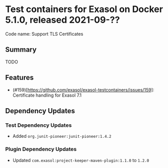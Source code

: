 # Test containers for Exasol on Docker 5.1.0, released 2021-09-??

Code name: Support TLS Certificates

## Summary

TODO

## Features

* (#159)[https://github.com/exasol/exasol-testcontainers/issues/159]: Certificate handling for Exasol 7.1

## Dependency Updates

### Test Dependency Updates

* Added `org.junit-pioneer:junit-pioneer:1.4.2`

### Plugin Dependency Updates

* Updated `com.exasol:project-keeper-maven-plugin:1.1.0` to `1.2.0`
